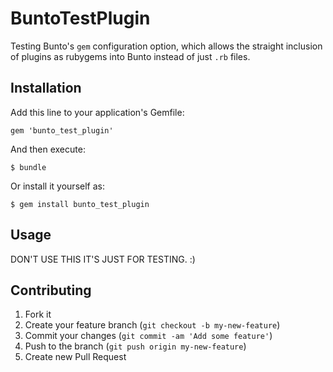 # BuntoTestPlugin

Testing Bunto's `gem` configuration option, which allows the straight
inclusion of plugins as rubygems into Bunto instead of just `.rb`
files.

## Installation

Add this line to your application's Gemfile:

    gem 'bunto_test_plugin'

And then execute:

    $ bundle

Or install it yourself as:

    $ gem install bunto_test_plugin

## Usage

DON'T USE THIS IT'S JUST FOR TESTING. :)

## Contributing

1. Fork it
2. Create your feature branch (`git checkout -b my-new-feature`)
3. Commit your changes (`git commit -am 'Add some feature'`)
4. Push to the branch (`git push origin my-new-feature`)
5. Create new Pull Request
